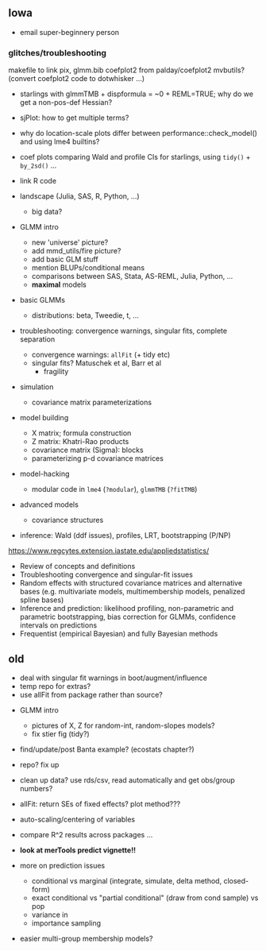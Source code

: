## Iowa

* email super-beginnery person

### glitches/troubleshooting

makefile to link pix, glmm.bib
coefplot2 from palday/coefplot2
mvbutils?
(convert coefplot2 code to dotwhisker ...)

* starlings with glmmTMB + dispformula = ~0 + REML=TRUE; why do we get a non-pos-def Hessian?
* sjPlot: how to get multiple terms?
* why do location-scale plots differ between performance::check_model() and using lme4 builtins?
* coef plots comparing Wald and profile CIs for starlings, using `tidy()` + `by_2sd()` ...


* link R code
* landscape (Julia, SAS, R, Python, ...)
    * big data?
* GLMM intro
   * new 'universe' picture?
   * add mmd_utils/fire picture?
   * add basic GLM stuff
   * mention BLUPs/conditional means
   * comparisons between SAS, Stata, AS-REML, Julia, Python, ...
   * **maximal** models
* basic GLMMs
   * distributions: beta, Tweedie, t, ...
* troubleshooting: convergence warnings, singular fits, complete separation
    * convergence warnings: `allFit` (+ tidy etc)
	* singular fits? Matuschek et al, Barr et al
	    * fragility
* simulation		
   * covariance matrix parameterizations
* model building
   * X matrix; formula construction
   * Z matrix: Khatri-Rao products
   * covariance matrix (Sigma): blocks
   * parameterizing p-d covariance matrices
* model-hacking
   * modular code in `lme4` (`?modular`), `glmmTMB` (`?fitTMB`)
* advanced models
   * covariance structures
   
* inference: Wald (ddf issues), profiles, LRT, bootstrapping (P/NP)

https://www.regcytes.extension.iastate.edu/appliedstatistics/

* Review of concepts and definitions
* Troubleshooting convergence and singular-fit issues
* Random effects with structured covariance matrices and alternative bases (e.g. multivariate models, multimembership models, penalized spline bases)
 * Inference and prediction: likelihood profiling, non-parametric and parametric bootstrapping, bias correction for GLMMs, confidence intervals on predictions
* Frequentist (empirical Bayesian) and fully Bayesian methods

## old


- deal with singular fit warnings in boot/augment/influence
- temp repo for extras?
- use allFit from package rather than source?

* GLMM intro
    * pictures of X, Z for random-int, random-slopes models?
	* fix stier fig (tidy?)
* find/update/post Banta example? (ecostats chapter?)
	
* repo?  fix up
* clean up data? use rds/csv, read automatically and get obs/group numbers?
* allFit: return SEs of fixed effects? plot method???

* auto-scaling/centering of variables
* compare R^2 results across packages ...

* **look at merTools predict vignette!!**

* more on prediction issues
    * conditional vs marginal (integrate, simulate, delta method, closed-form)
    * exact conditional vs "partial conditional" (draw from cond sample) vs pop
	* variance in
	* importance sampling

* easier multi-group membership models?

 
